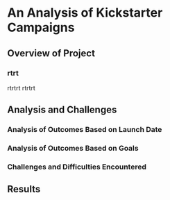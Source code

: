 # An Analysis of Kickstarter Campaigns

## Overview of Project

### rtrt
rtrtrt
rtrtrt

## Analysis and Challenges

### Analysis of Outcomes Based on Launch Date

### Analysis of Outcomes Based on Goals

### Challenges and Difficulties Encountered

## Results



